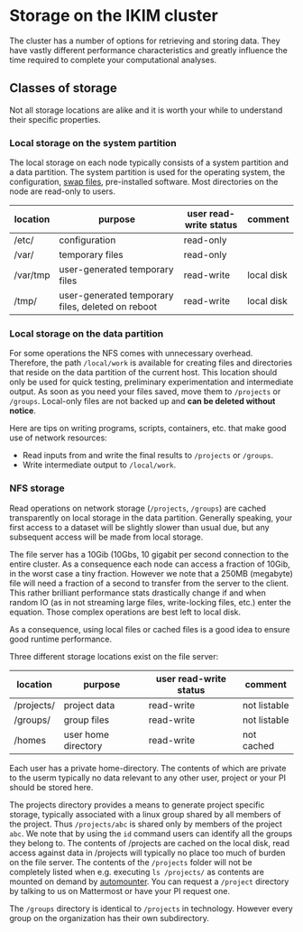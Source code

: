 # Storage on the IKIM cluster

The cluster has a number of options for retrieving and storing data. They have vastly different performance characteristics and greatly influence the time required to complete your computational analyses.

## Classes of storage

Not all storage locations are alike and it is worth your while to understand their specific properties.

### Local storage on the system partition

The local storage on each node typically consists of a system partition and a data partition. The system partition is used for the operating system, the configuration, [swap files](https://www.unix.com/man-page/linux/1m/swap/), pre-installed software. Most directories on the node are read-only to users.

| location | purpose | user read-write status | comment |
| ---  | --- |  -- | ---|
| /etc/    | configuration | read-only |  |
| /var/    | temporary files | read-only |  |
| /var/tmp | user-generated temporary files | read-write | local disk |
| /tmp/    | user-generated temporary files, deleted on reboot | read-write | local disk |

### Local storage on the data partition

For some operations the NFS comes with unnecessary overhead. Therefore, the path `/local/work` is available for creating files and directories that reside on the data partition of the current host. This location should only be used for quick testing, preliminary experimentation and intermediate output. As soon as you need your files saved, move them to `/projects` or `/groups`. Local-only files are not backed up and **can be deleted without notice**.

Here are tips on writing programs, scripts, containers, etc. that make good use of network resources:

- Read inputs from and write the final results to `/projects` or `/groups`.
- Write intermediate output to `/local/work`.

### NFS storage

Read operations on network storage (`/projects`, `/groups`) are cached transparently on local storage in the data partition. Generally speaking, your first access to a dataset will be slightly slower than usual due, but any subsequent access will be made from local storage.

The file server has a 10Gib (10Gbs, 10 gigabit per second connection to the entire cluster. As a consequence each node can access a fraction of 10Gib, in the worst case a tiny fraction. However we note that a 250MB (megabyte) file will need a fraction of a second to transfer from the server to the client. This rather brilliant performance stats drastically change if and when random IO (as in not streaming large files, write-locking files, etc.) enter the equation. Those complex operations are best left to local disk.

As a consequence, using local files or cached files is a good idea to ensure good runtime performance.

Three different storage locations exist on the file server:

| location | purpose | user read-write status | comment |
| ---  | --- |  -- | ---|
| /projects/    | project data | read-write |  not listable |
| /groups/    | group files | read-write  |  not listable |
| /homes  | user home directory | read-write | not cached |

Each user has a private home-directory. The contents of which are private to the userm typically no data relevant to any other user, project or your PI should be stored here.

The projects directory provides a means to generate project specific storage, typically associated with a linux group shared by all members of the project. Thus `/projects/abc` is shared only by members of the project `abc`. We note that by using the `id` command users can identify all the groups they belong to. The contents of /projects are cached on the local disk, read access against data in /projects will typically no place too much of burden on the file server. The contents of the `/projects` folder will not be completely listed when e.g. executing `ls /projects/` as contents are mounted on demand by [automounter](https://help.ubuntu.com/community/Autofs). You can request a `/project` directory by talking to us on Mattermost or have your PI request one.

The `/groups` directory is identical to `/projects` in technology. However every group on the organization has their own subdirectory.
